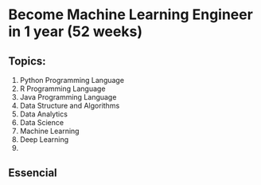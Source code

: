 # Become Machine Learning Engineer in 1 year (52 weeks)

## Topics:
1. Python Programming Language
2. R Programming Language
3. Java Programming Language
4. Data Structure and Algorithms
5. Data Analytics
6. Data Science
7. Machine Learning
8. Deep Learning
9. 

## Essencial 
